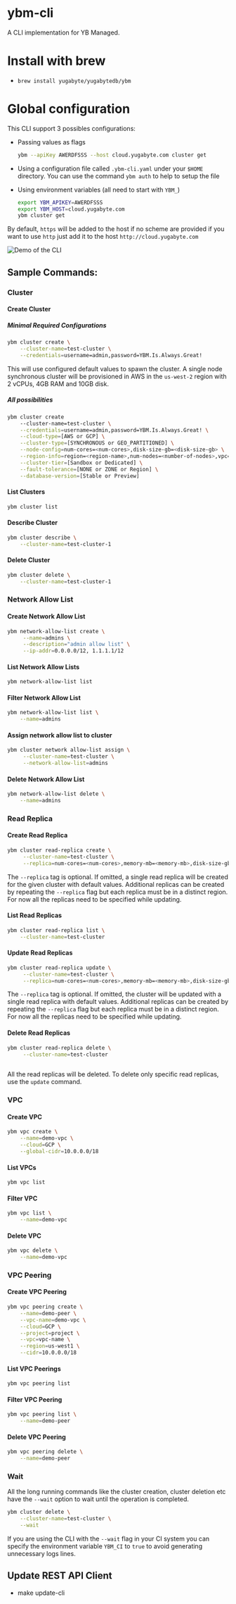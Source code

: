 # ybm-cli
A CLI implementation for YB Managed.

# Install with brew

- `brew install yugabyte/yugabytedb/ybm`

# Global configuration
This CLI support 3 possibles configurations: 
* Passing values as flags 
  ```sh
  ybm --apiKey AWERDFSSS --host cloud.yugabyte.com cluster get
  ```

* Using a configuration file called `.ybm-cli.yaml` under your `$HOME` directory.
  You can use the command `ybm auth` to help to setup the file

* Using environment variables (all need to start with `YBM_`)
  ```sh
  export YBM_APIKEY=AWERDFSSS
  export YBM_HOST=cloud.yugabyte.com
  ybm cluster get
  ```

By default, `https` will be added to the host if no scheme are provided if you want to use `http` 
just add it to the host `http://cloud.yugabyte.com`

![Demo of the CLI](./resources/demo.gif)

## Sample Commands:

### Cluster

#### Create Cluster
##### Minimal Required Configurations
```sh
ybm cluster create \
    --cluster-name=test-cluster \
    --credentials=username=admin,password=YBM.Is.Always.Great! 
```

This will use configured default values to spawn the cluster. A single node synchronous cluster will be provisioned in AWS in the `us-west-2` region with 2 vCPUs, 4GB RAM and 10GB disk.
##### All possibilities
```sh
ybm cluster create
    --cluster-name=test-cluster \
    --credentials=username=admin,password=YBM.Is.Always.Great! \
    --cloud-type=[AWS or GCP] \
    --cluster-type=[SYNCHRONOUS or GEO_PARTITIONED] \
    --node-config=num-cores=<num-cores>,disk-size-gb=<disk-size-gb> \
    --region-info=region=<region-name>,num-nodes=<number-of-nodes>,vpc=<vpc-name> \
    --cluster-tier=[Sandbox or Dedicated] \
    --fault-tolerance=[NONE or ZONE or Region] \
    --database-version=[Stable or Preview] 
```

#### List Clusters
```sh
ybm cluster list 
```

#### Describe Cluster
```sh
ybm cluster describe \
    --cluster-name=test-cluster-1
```

#### Delete Cluster
```sh
ybm cluster delete \
    --cluster-name=test-cluster-1
```

### Network Allow List

#### Create Network Allow List
```sh
ybm network-allow-list create \
     --name=admins \
     --description="admin allow list" \
     --ip-addr=0.0.0.0/12, 1.1.1.1/12 
```

#### List Network Allow Lists
```sh
ybm network-allow-list list
```

#### Filter Network Allow List
```sh
ybm network-allow-list list \
    --name=admins
```

#### Assign network allow list to cluster
```sh
ybm cluster network allow-list assign \
     --cluster-name=test-cluster \
     --network-allow-list=admins 
```

#### Delete Network Allow List
```sh
ybm network-allow-list delete \
    --name=admins
```

### Read Replica

#### Create Read Replica
```sh
ybm cluster read-replica create \
     --cluster-name=test-cluster \
     --replica=num-cores=<num-cores>,memory-mb=<memory-mb>,disk-size-gb=<disk-size-gb>,code=<GCP or AWS>,region=<region>,num-nodes=<num-nodes>,vpc=<vpc-name>,num-replicas=<num-replicas>,multi-zone=<multi-zone> 
```
The `--replica` tag is optional. If omitted, a single read replica will be created for the given cluster with default values. Additional replicas can be created by repeating the `--replica` flag but each replica must be in a distinct region. For now all the replicas need to be specified while updating. 

#### List Read Replicas
```sh
ybm cluster read-replica list \
    --cluster-name=test-cluster
```
#### Update Read Replicas
```sh
ybm cluster read-replica update \
     --cluster-name=test-cluster \
     --replica=num-cores=<num-cores>,memory-mb=<memory-mb>,disk-size-gb=<disk-size-gb>,code=<GCP or AWS>,region=<region>,num-nodes=<num-nodes>,vpc=<vpc-name>,num-replicas=<num-replicas>,multi-zone=<multi-zone> 
```
The `--replica` tag is optional. If omitted, the cluster will be updated with a single read replica with default values. Additional replicas can be created by repeating the `--replica` flag but each replica must be in a distinct region. For now all the replicas need to be specified while updating.

#### Delete Read Replicas
```sh
ybm cluster read-replica delete \
     --cluster-name=test-cluster 
    
```
All the read replicas will be deleted. To delete only specific read replicas, use the `update` command.

### VPC

#### Create VPC
```sh
ybm vpc create \
    --name=demo-vpc \
    --cloud=GCP \
    --global-cidr=10.0.0.0/18
```

#### List VPCs
```sh
ybm vpc list
```
#### Filter VPC
```sh
ybm vpc list \
    --name=demo-vpc 
```

#### Delete VPC
```sh
ybm vpc delete \
    --name=demo-vpc 
```


### VPC Peering

#### Create VPC Peering
```sh
ybm vpc peering create \
    --name=demo-peer \
    --vpc-name=demo-vpc \
    --cloud=GCP \
    --project=project \
    --vpc=vpc-name \
    --region=us-west1 \
    --cidr=10.0.0.0/18 
```

#### List VPC Peerings
```sh
ybm vpc peering list
```

#### Filter VPC Peering
```sh
ybm vpc peering list \
    --name=demo-peer
```

#### Delete VPC Peering
```sh
ybm vpc peering delete \
    --name=demo-peer
```

### Wait

All the long running commands like the cluster creation, cluster deletion etc have the `--wait` option to wait until the operation is completed. 

```sh
ybm cluster delete \
    --cluster-name=test-cluster \
    --wait
```

If you are using the CLI with the `--wait` flag in your CI system you can specify the environment variable `YBM_CI` to `true` to avoid 
 generating unnecessary logs lines.

## Update REST API Client
- make update-cli


